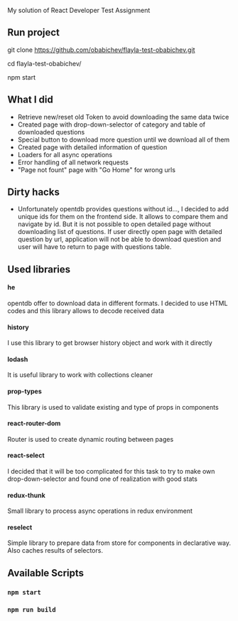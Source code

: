 My solution of React Developer Test Assignment

## Run project 
git clone https://github.com/obabichev/flayla-test-obabichev.git

cd flayla-test-obabichev/

npm start

## What I did
- Retrieve new/reset old Token to avoid downloading the same data twice
- Created page with drop-down-selector of category and table of downloaded questions
- Special button to download more question until we download all of them
- Created page with detailed information of question
- Loaders for all async operations
- Error handling of all network requests
- "Page not fount" page with "Go Home" for wrong urls

## Dirty hacks
- Unfortunately opentdb provides questions without id..., I decided to add unique ids for them on the frontend side. 
It allows to compare them and navigate by id. 
But it is not possible to open detailed page without downloading list of questions. 
If user directly open page with detailed question by url, application will not be able to download question and user will have to return to page with questions table.  

## Used libraries

#### he 

opentdb offer to download data in different formats. I decided to use HTML codes and this library allows to decode received data

#### history

I use this library to get browser history object and work with it directly

#### lodash

It is useful library to work with collections cleaner

#### prop-types

This library is used to validate existing and type of props in components

#### react-router-dom

Router is used to create dynamic routing between pages

#### react-select

I decided that it will be too complicated for this task to try to make own drop-down-selector and found one of realization with good stats

#### redux-thunk

Small library to process async operations in redux environment

#### reselect

Simple library to prepare data from store for components in declarative way. Also caches results of selectors.

## Available Scripts

### `npm start`

### `npm run build`

